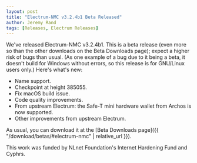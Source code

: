 ```yaml
---
layout: post
title: "Electrum-NMC v3.2.4b1 Beta Released"
author: Jeremy Rand
tags: [Releases, Electrum Releases]
---
```


We've released Electrum-NMC v3.2.4b1.  This is a beta release (even more so than the other downloads on the Beta Downloads page); expect a higher risk of bugs than usual.  (As one example of a bug due to it being a beta, it doesn't build for Windows without errors, so this release is for GNU/Linux users only.)  Here's what's new:

* Name support.
* Checkpoint at height 385055.
* Fix macOS build issue.
* Code quality improvements.
* From upstream Electrum: the Safe-T mini hardware wallet from Archos is now supported.
* Other improvements from upstream Electrum.

As usual, you can download it at the [Beta Downloads page]({{ "/download/betas/#electrum-nmc" | relative_url }}).

This work was funded by NLnet Foundation's Internet Hardening Fund and Cyphrs.
